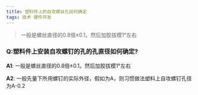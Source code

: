 ```yaml
---
title: 塑料件上的自攻螺丝孔如何确定
tags: 技术 硬件开发
---  
```


> 一般是螺丝直径的0.8倍±0.1。然后加胶拔模1°左右

### Q:塑料件上安装自攻螺钉的孔的孔直径如何确定?
**A1**: 一般是螺丝直径的0.8倍±0.1。然后加胶拔模1°左右

**A2**: 一般先量下所用螺钉的实际外径，假如为A，则习惯做法塑料上自攻螺钉孔径为A-0.2